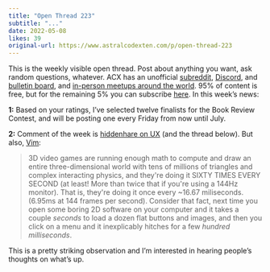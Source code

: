 ```yaml
---
title: "Open Thread 223"
subtitle: "..."
date: 2022-05-08
likes: 39
original-url: https://www.astralcodexten.com/p/open-thread-223
---
```

This is the weekly visible open thread. Post about anything you want, ask random questions, whatever. ACX has an unofficial [subreddit](https://www.reddit.com/r/slatestarcodex/), [Discord](https://discord.gg/RTKtdut), and [bulletin board](https://www.datasecretslox.com/index.php), and [in-person meetups around the world](https://www.lesswrong.com/community?filters%5B0%5D=SSC). 95% of content is free, but for the remaining 5% you can subscribe [here](https://astralcodexten.substack.com/subscribe?). In this week’s news:

 **1:** Based on your ratings, I’ve selected twelve finalists for the Book Review Contest, and will be posting one every Friday from now until July.

 **2:** Comment of the week is [hiddenhare on UX](https://www.reddit.com/r/slatestarcodex/comments/uigvzb/why_do_people_prefer_my_old_blogs_layout_to/i7cl10p/) (and the thread below). But also, [Vim](https://astralcodexten.substack.com/p/why-do-people-prefer-my-old-blogs/comment/6403268):

> 3D video games are running enough math to compute and draw an entire three-dimensional world with tens of millions of triangles and complex interacting physics, and they're doing it SIXTY TIMES EVERY SECOND (at least! More than twice that if you're using a 144Hz monitor). That is, they're doing it once every ~16.67 miliseconds. (6.95ms at 144 frames per second). Consider that fact, next time you open some boring 2D software on your computer and it takes a couple _seconds_ to load a dozen flat buttons and images, and then you click on a menu and it inexplicably hitches for a few _hundred milliseconds_.

This is a pretty striking observation and I’m interested in hearing people’s thoughts on what’s up.

